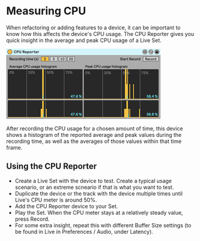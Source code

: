 # Measuring CPU #

When refactoring or adding features to a device, it can be important to know how this affects the device's CPU usage. The CPU Reporter gives you quick insight in the average and peak CPU usage of a Live Set.

<img width=412 alt="The CPU Reporter" src="images/CpuReporter.png">

After recording the CPU usage for a chosen amount of time, this device shows a histogram of the reported average and peak values during the recording time, as well as the averages of those values within that time frame.

## Using the CPU Reporter ##

* Create a Live Set with the device to test. Create a typical usage scenario, or an extreme scneario if that is what you want to test.
* Duplicate the device or the track with the device multiple times until Live's CPU meter is around 50%.
* Add the CPU Reporter device to your Set.
* Play the Set. When the CPU meter stays at a relatively steady value, press Record.
* For some extra insight, repeat this with different Buffer Size settings (to be found in Live in Preferences / Audio, under Latency).
